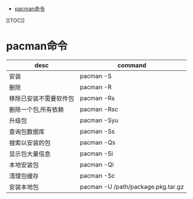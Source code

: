 <!-- TOC -->

- [pacman命令](#pacman%E5%91%BD%E4%BB%A4)

<!-- /TOC -->[[TOC]]

# pacman命令
| desc                   | command                            |
| ---------------------- | ---------------------------------- |
| 安装                   | pacman -S                          |
| 删除                   | pacman -R                          |
| 移除已安装不需要软件包 | pacman -Rs                         |
| 删除一个包,所有依赖    | pacman -Rsc                        |
| 升级包                 | pacman -Syu                        |
| 查询包数据库           | pacman -Ss                         |
| 搜索以安装的包         | pacman -Qs                         |
| 显示包大量信息         | pacman -Si                         |
| 本地安装包             | pacman -Qi                         |
| 清理包缓存             | pacman -Sc                         |
| 安装本地包             | pacman -U /path/package.pkg.tar.gz |